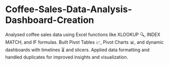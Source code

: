 # Coffee-Sales-Data-Analysis-Dashboard-Creation
Analysed coffee sales data using Excel functions like XLOOKUP 🔍, INDEX MATCH, and IF formulas. Built Pivot Tables 📈, Pivot Charts 📊, and dynamic dashboards with timelines ⏳ and slicers. Applied data formatting and handled duplicates for improved insights and visualization.
